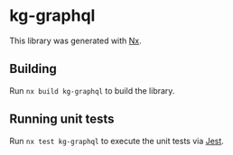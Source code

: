 # kg-graphql

This library was generated with [Nx](https://nx.dev).

## Building

Run `nx build kg-graphql` to build the library.

## Running unit tests

Run `nx test kg-graphql` to execute the unit tests via [Jest](https://jestjs.io).
